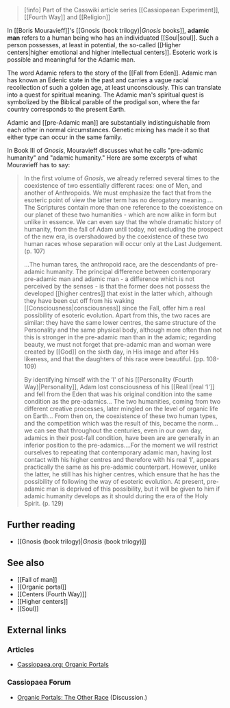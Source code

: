 
> [!info] Part of the Casswiki article series [[Cassiopaean Experiment]], [[Fourth Way]] and [[Religion]]

In [[Boris Mouravieff]]'s [[Gnosis (book trilogy)|_Gnosis_ books]], **adamic man** refers to a human being who has an individuated [[Soul|soul]]. Such a person possesses, at least in potential, the so-called [[Higher centers|higher emotional and higher intellectual centers]]. Esoteric work is possible and meaningful for the Adamic man.

The word Adamic refers to the story of the [[Fall from Eden]]. Adamic man has known an Edenic state in the past and carries a vague racial recollection of such a golden age, at least unconsciously. This can translate into a quest for spiritual meaning. The Adamic man's spiritual quest is symbolized by the Biblical parable of the prodigal son, where the far country corresponds to the present Earth.

Adamic and [[pre-Adamic man]] are substantially indistinguishable from each other in normal circumstances. Genetic mixing has made it so that either type can occur in the same family.

In Book III of _Gnosis_, Mouravieff discusses what he calls "pre-adamic humanity" and "adamic humanity." Here are some excerpts of what Mouravieff has to say:

> In the first volume of _Gnosis_, we already referred several times to the coexistence of two essentially different races: one of Men, and another of Anthropoids. We must emphasize the fact that from the esoteric point of view the latter term has no derogatory meaning.…The Scriptures contain more than one reference to the coexistence on our planet of these two humanities - which are now alike in form but unlike in essence. We can even say that the whole dramatic history of humanity, from the fall of Adam until today, not excluding the prospect of the new era, is overshadowed by the coexistence of these two human races whose separation will occur only at the Last Judgement. (p. 107)
> 
> …The human tares, the anthropoid race, are the descendants of pre-adamic humanity. The principal difference between contemporary pre-adamic man and adamic man - a difference which is not perceived by the senses - is that the former does not possess the developed [[higher centres]] that exist in the latter which, although they have been cut off from his waking [[Consciousness|consciousness]] since the Fall, offer him a real possibility of esoteric evolution. Apart from this, the two races are similar: they have the same lower centres, the same structure of the Personality and the same physical body, although more often than not this is stronger in the pre-adamic man than in the adamic; regarding beauty, we must not forget that pre-adamic man and woman were created by [[God]] on the sixth day, in His image and after His likeness, and that the daughters of this race were beautiful. (pp. 108-109)
> 
> By identifying himself with the ‘I' of his [[Personality (Fourth Way)|Personality]], Adam lost consciousness of his [[Real I|real ‘I']] and fell from the Eden that was his original condition into the same condition as the pre-adamics… The two humanities, coming from two different creative processes, later mingled on the level of organic life on Earth… From then on, the coexistence of these two human types, and the competition which was the result of this, became the norm…we can see that throughout the centuries, even in our own day, adamics in their post-fall condition, have been are are generally in an inferior position to the pre-adamics.…For the moment we will restrict ourselves to repeating that contemporary adamic man, having lost contact with his higher centres and therefore with his real ‘I', appears practically the same as his pre-adamic counterpart. However, unlike the latter, he still has his higher centres, which ensure that he has the possibility of following the way of esoteric evolution. At present, pre-adamic man is deprived of this possibility, but it will be given to him if adamic humanity develops as it should during the era of the Holy Spirit. (p. 129)

Further reading
---------------

*   [[Gnosis (book trilogy)|_Gnosis_ (book trilogy)]]

See also
--------

*   [[Fall of man]]
*   [[Organic portal]]
*   [[Centers (Fourth Way)]]
*   [[Higher centers]]
*   [[Soul]]

External links
--------------

### Articles

*   [Cassiopaea.org: Organic Portals](https://cassiopaea.org/2012/12/17/organic-portals-part-1/)

### Cassiopaea Forum

*   [Organic Portals: The Other Race](https://cassiopaea.org/forum/index.php/topic,457.0.html) (Discussion.)